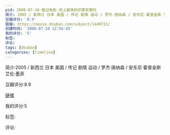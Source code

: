 ```yaml
---
pid: 2008-07-10-看过电影-世上最快的印第安摩托
简介: 2005 / 新西兰 日本 美国 / 传记 剧情 运动 / 罗杰·唐纳森 / 安东尼·霍普金斯 艾伦·墨菲
豆瓣评分: '8.9'
链接: https://movie.douban.com/subject/1449711/
创建时间: '2008-07-10 12:56:45'
我的评分: '5'
标签:
评论:
tags: [douban]
categories: [timeline]
---
```

简介:2005 / 新西兰 日本 美国 / 传记 剧情 运动 / 罗杰·唐纳森 / 安东尼·霍普金斯 艾伦·墨菲

豆瓣评分:8.9

[链接](https://movie.douban.com/subject/1449711/)

我的评分:5

标签:

评论:

